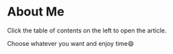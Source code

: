 # About Me
Click the table of contents on the left to open the article.

Choose whatever you want and enjoy time😄